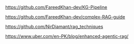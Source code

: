 

https://github.com/FareedKhan-dev/KG-Pipeline

https://github.com/FareedKhan-dev/complex-RAG-guide

https://github.com/NirDiamant/rag_techniques

https://www.uber.com/en-PK/blog/enhanced-agentic-rag/
